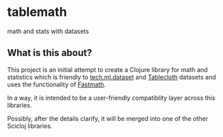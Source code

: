 # tablemath

math and stats with datasets

## What is this about?

This project is an initial attempt to create a Clojure library for math and statistics which is friendly to [tech.ml.dataset](https://github.com/techascent/tech.ml.dataset) and [Tablecloth](https://scicloj.github.io/tablecloth) datasets and uses the functionality of [Fastmath](https://github.com/generateme/fastmath). 

In a way, it is intended to be a user-friendly compatiblity layer across this libraries.

Possibly, after the details clarify, it will be merged into one of the other Scicloj libraries.
